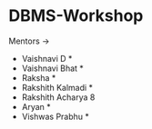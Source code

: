 # DBMS-Workshop
Mentors ->
* Vaishnavi D *
* Vaishnavi Bhat *
* Raksha *
* Rakshith Kalmadi *
* Rakshith Acharya 8
* Aryan *
* Vishwas Prabhu *
